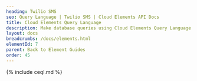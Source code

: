 ```yaml
---
heading: Twilio SMS
seo: Query Language | Twilio SMS | Cloud Elements API Docs
title: Cloud Elements Query Language
description: Make database queries using Cloud Elements Query Language.
layout: docs
breadcrumbs: /docs/elements.html
elementId: 7
parent: Back to Element Guides
order: 45
---
```


{% include ceql.md %}
